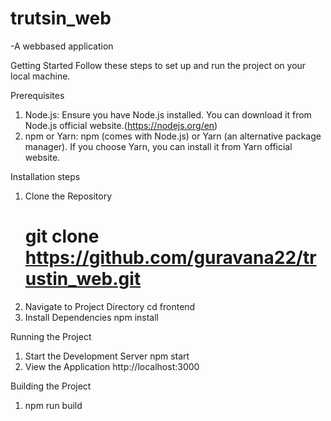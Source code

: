# trutsin_web
-A webbased application 


Getting Started
Follow these steps to set up and run the project on your local machine.

Prerequisites
1. Node.js: Ensure you have Node.js installed. You can download it from Node.js official website.(https://nodejs.org/en)
2. npm or Yarn: npm (comes with Node.js) or Yarn (an alternative package manager). If you choose Yarn, you can install it from Yarn official website.


Installation steps

1. Clone the Repository
      # git clone https://github.com/guravana22/trustin_web.git
2. Navigate to Project Directory
   cd frontend
3. Install Dependencies
   npm install

Running the Project
1. Start the Development Server
    npm start
2. View the Application
   http://localhost:3000

Building the Project
  1. npm run build
